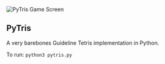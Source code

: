![PyTris Game Screen](https://i.imgur.com/mE33eYQ.png)

## PyTris
A very barebones Guideline Tetris implementation in Python.

To run:
`python3 pytris.py`
